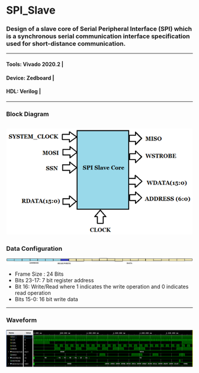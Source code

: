 # SPI_Slave
### Design of a slave core of Serial Peripheral Interface (SPI) which is a synchronous serial communication interface specification used for short-distance communication.
-------------------------------------------------------------------------------------------------------------------

#### Tools:  	Vivado 2020.2 |
#### Device: 	Zedboard | 
#### HDL: Verilog |
------------------------------------------------------------

### Block Diagram
![](ResourceFiles/Block3.png)
-----------------------------------------------------

### Data Configuration
![](ResourceFiles/Data.png)

* Frame Size : 24 Bits
* Bits 23-17: 7 bit register address
* Bit 16: Write/Read where 1 indicates the write operation and 0 indicates read operation
* Bits 15-0: 16 bit write data
--------------------------------------------------------------------------------------------------

### Waveform
![](ResourceFiles/O1.PNG)
